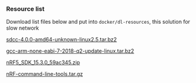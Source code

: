 ### Resource list

Download list files below and put into `docker/dl-resources`, this solution for slow network

[sdcc-4.0.0-amd64-unknown-linux2.5.tar.bz2](https://sourceforge.net/projects/sdcc/files/sdcc-linux-amd64/4.0.0/sdcc-4.0.0-amd64-unknown-linux2.5.tar.bz2)

[gcc-arm-none-eabi-7-2018-q2-update-linux.tar.bz2](https://developer.arm.com/-/media/Files/downloads/gnu-rm/7-2018q2/gcc-arm-none-eabi-7-2018-q2-update-linux.tar.bz2)

[nRF5_SDK_15.3.0_59ac345.zip](http://developer.nordicsemi.com/nRF5_SDK/nRF5_SDK_v15.x.x/nRF5_SDK_15.3.0_59ac345.zip)

[nRF-command-line-tools.tar.gz](https://www.nordicsemi.com/-/media/Software-and-other-downloads/Desktop-software/nRF-command-line-tools/sw/Versions-10-x-x/10-12-1/nRFCommandLineTools10121Linuxamd64.tar.gz)